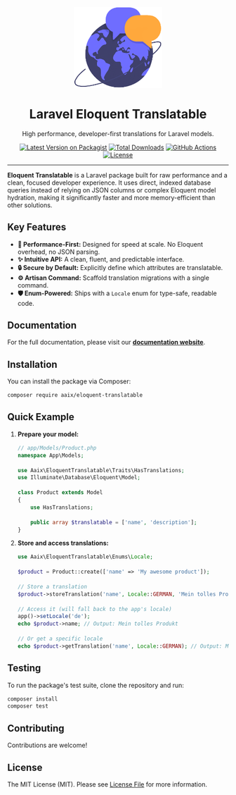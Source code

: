<p align="center">
  <a href="https://github.com/jonaaix/eloquent-translatable">
    <img src="https://raw.githubusercontent.com/jonaaix/eloquent-translatable/main/docs/static/img/logo2.png" alt="Laravel Eloquent Translatable Logo" width="200">
  </a>
</p>

<h1 align="center">Laravel Eloquent Translatable</h1>

<p align="center">
High performance, developer-first translations for Laravel models.
</p>

<p align="center">
  <a href="https://packagist.org/packages/aaix/eloquent-translatable"><img src="https://img.shields.io/packagist/v/aaix/eloquent-translatable.svg?style=flat-square" alt="Latest Version on Packagist"></a>
  <a href="https://packagist.org/packages/aaix/eloquent-translatable"><img src="https://img.shields.io/packagist/dt/aaix/eloquent-translatable.svg?style=flat-square" alt="Total Downloads"></a>
  <a href="https://github.com/jonaaix/eloquent-translatable/actions/workflows/tests.yml"><img src="https://img.shields.io/github/actions/workflow/status/jonaaix/eloquent-translatable/tests.yml?branch=main&label=tests&style=flat-square" alt="GitHub Actions"></a>
  <a href="https://github.com/jonaaix/eloquent-translatable/blob/main/LICENSE.md"><img src="https://img.shields.io/packagist/l/aaix/eloquent-translatable.svg?style=flat-square" alt="License"></a>
</p>

---

**Eloquent Translatable** is a Laravel package built for raw performance and a clean, focused developer experience. It uses direct, indexed database queries instead of relying on JSON columns or complex Eloquent model hydration, making it significantly faster and more memory-efficient than other solutions.

## Key Features

- **🚀 Performance-First:** Designed for speed at scale. No Eloquent overhead, no JSON parsing.
- **✨ Intuitive API:** A clean, fluent, and predictable interface.
- **🔒 Secure by Default:** Explicitly define which attributes are translatable.
- **⚙️ Artisan Command:** Scaffold translation migrations with a single command.
- **🛡️ Enum-Powered:** Ships with a `Locale` enum for type-safe, readable code.

## Documentation

For the full documentation, please visit our **[documentation website](https://jonaaix.github.io/eloquent-translatable)**.

## Installation

You can install the package via Composer:

```bash
composer require aaix/eloquent-translatable
```

## Quick Example

1.  **Prepare your model:**

    ```php
    // app/Models/Product.php
    namespace App\Models;

    use Aaix\EloquentTranslatable\Traits\HasTranslations;
    use Illuminate\Database\Eloquent\Model;

    class Product extends Model
    {
        use HasTranslations;

        public array $translatable = ['name', 'description'];
    }
    ```

2.  **Store and access translations:**

    ```php
    use Aaix\EloquentTranslatable\Enums\Locale;

    $product = Product::create(['name' => 'My awesome product']);

    // Store a translation
    $product->storeTranslation('name', Locale::GERMAN, 'Mein tolles Produkt');

    // Access it (will fall back to the app's locale)
    app()->setLocale('de');
    echo $product->name; // Output: Mein tolles Produkt

    // Or get a specific locale
    echo $product->getTranslation('name', Locale::GERMAN); // Output: Mein tolles Produkt
    ```

## Testing

To run the package's test suite, clone the repository and run:

```bash
composer install
composer test
```

## Contributing

Contributions are welcome!

## License

The MIT License (MIT). Please see [License File](LICENSE) for more information.
